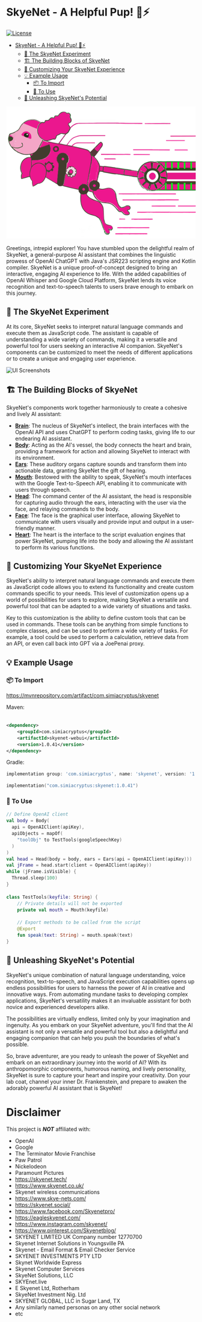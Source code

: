 # SkyeNet - A Helpful Pup! 🐾⚡

[![License](https://img.shields.io/badge/License-Apache%202.0-blue.svg)](https://www.apache.org/licenses/LICENSE-2.0)

<!-- TOC -->

* [SkyeNet - A Helpful Pup! 🐾⚡](#skyenet---a-helpful-pup-)
    * [🧪 The SkyeNet Experiment](#-the-skyenet-experiment)
    * [🏗️ The Building Blocks of SkyeNet](#-the-building-blocks-of-skyenet)
    * [🎨 Customizing Your SkyeNet Experience](#-customizing-your-skyenet-experience)
    * [💡 Example Usage](#-example-usage)
        * [📦 To Import](#-to-import)
        * [🌟 To Use](#-to-use)
    * [🚀 Unleashing SkyeNet's Potential](#-unleashing-skyenets-potential)

<!-- TOC -->

![SkyeNet](skyenet.svg)

Greetings, intrepid explorer! You have stumbled upon the delightful realm of SkyeNet, a general-purpose AI assistant
that combines the linguistic prowess of OpenAI ChatGPT with Java's JSR223 scripting engine and Kotlin compiler. SkyeNet
is a unique proof-of-concept designed to bring an interactive, engaging AI experience to life. With the added
capabilities of OpenAI Whisper and Google Cloud Platform, SkyeNet lends its voice recognition and text-to-speech talents
to users brave enough to embark on this journey.

## 🧪 The SkyeNet Experiment

At its core, SkyeNet seeks to interpret natural language commands and execute them as JavaScript code. The assistant is
capable of understanding a wide variety of commands, making it a versatile and powerful tool for users seeking an
interactive AI companion. SkyeNet's components can be customized to meet the needs of different applications or to
create a unique and engaging user experience.

![UI Screenshots](ui_screenshot.png)

## 🏗️ The Building Blocks of SkyeNet

SkyeNet's components work together harmoniously to create a cohesive and lively AI assistant:

* **[Brain](src/main/kotlin/com/simiacryptus/skyenet/Brain.kt)**: The nucleus of SkyeNet's intellect, the brain
  interfaces with the OpenAI API and uses ChatGPT to perform coding tasks, giving life to our endearing AI assistant.
* **[Body](src/main/kotlin/com/simiacryptus/skyenet/Body.kt)**: Acting as the AI's vessel, the body connects the heart
  and brain, providing a framework for action and allowing SkyeNet to interact with its environment.
* **[Ears](src/main/kotlin/com/simiacryptus/skyenet/Ears.kt)**: These auditory organs capture sounds and transform them
  into actionable data, granting SkyeNet the gift of hearing.
* **[Mouth](src/main/kotlin/com/simiacryptus/skyenet/Mouth.kt)**: Bestowed with the ability to speak, SkyeNet's mouth
  interfaces with the Google Text-to-Speech API, enabling it to communicate with users through speech.
* **[Head](src/main/kotlin/com/simiacryptus/skyenet/Head.kt)**: The command center of the AI assistant, the head is
  responsible for capturing audio through the ears, interacting with the user via the face, and relaying commands to the
  body.
* **[Face](src/main/kotlin/com/simiacryptus/skyenet/Face.kt)**: The face is the graphical user interface, allowing
  SkyeNet to communicate with users visually and provide input and output in a user-friendly manner.
* **[Heart](src/main/kotlin/com/simiacryptus/skyenet/Heart.kt)**: The heart is the interface to the script evaluation
  engines that power SkyeNet, pumping life into the body and allowing the AI assistant to perform its various functions.

## 🎨 Customizing Your SkyeNet Experience

SkyeNet's ability to interpret natural language commands and execute them as JavaScript code allows you to
extend its functionality and create custom commands specific to your needs. This level of customization opens up a world
of possibilities for users to explore, making SkyeNet a versatile and powerful tool that can be adapted to a wide
variety of situations and tasks.

Key to this customization is the ability to define custom tools that can be used in commands. These tools can be
anything from simple functions to complex classes, and can be used to perform a wide variety of tasks. For example, a
tool could be used to perform a calculation, retrieve data from an API, or even call back into GPT via a JoePenai proxy.

## 💡 Example Usage

### 📦 To Import

https://mvnrepository.com/artifact/com.simiacryptus/skyenet

Maven:

```xml

<dependency>
    <groupId>com.simiacryptus</groupId>
    <artifactId>skyenet-webui</artifactId>
    <version>1.0.41</version>
</dependency>
```

Gradle:

```groovy
implementation group: 'com.simiacryptus', name: 'skyenet', version: '1.0.41'
```

```kotlin
implementation("com.simiacryptus:skyenet:1.0.41")
```

### 🌟 To Use

```kotlin
// Define OpenAI client
val body = Body(
  api = OpenAIClient(apiKey),
  apiObjects = mapOf(
    "toolObj" to TestTools(googleSpeechKey)
  )
)
val head = Head(body = body, ears = Ears(api = OpenAIClient(apiKey)))
val jFrame = head.start(client = OpenAIClient(apiKey))
while (jFrame.isVisible) {
  Thread.sleep(100)
}

class TestTools(keyfile: String) {
    // Private details will not be exported
    private val mouth = Mouth(keyfile)

    // Export methods to be called from the script
    @Export
    fun speak(text: String) = mouth.speak(text)
}
```

## 🚀 Unleashing SkyeNet's Potential

SkyeNet's unique combination of natural language understanding, voice recognition, text-to-speech, and JavaScript
execution capabilities opens up endless possibilities for users to harness the power of AI in creative and innovative
ways. From automating mundane tasks to developing complex applications, SkyeNet's versatility makes it an invaluable
assistant for both novice and experienced developers alike.

The possibilities are virtually endless, limited only by your imagination and ingenuity. As you embark on your SkyeNet
adventure, you'll find that the AI assistant is not only a versatile and powerful tool but also a delightful and
engaging companion that can help you push the boundaries of what's possible.

So, brave adventurer, are you ready to unleash the power of SkyeNet and embark on an extraordinary journey into the
world of AI? With its anthropomorphic components, humorous naming, and lively personality, SkyeNet is sure to capture
your heart and inspire your creativity. Don your lab coat, channel your inner Dr. Frankenstein, and prepare to awaken
the adorably powerful AI assistant that is SkyeNet!

# Disclaimer

This project is **_NOT_** affiliated with:

- OpenAI
- Google
- The Terminator Movie Franchise
- Paw Patrol
- Nickelodeon
- Paramount Pictures
- https://skyenet.tech/
- https://www.skyenet.co.uk/
- Skyenet wireless communications
- https://www.skye-nets.com/
- https://skyenet.social/
- https://www.facebook.com/Skyenetpro/
- https://eagleskyenet.com/
- https://www.instagram.com/skyenet/
- https://www.pinterest.com/Skyenetblog/
- SKYENET LIMITED UK Company number 12770700
- Skyenet Internet Solutions in Youngsville PA
- Skyenet - Email Format & Email Checker Service
- SKYENET INVESTMENTS PTY LTD
- Skynet Worldwide Express
- Skyenet Computer Services
- SkyeNet Solutions, LLC
- SKYEnet.live
- E Skyenet Ltd, Rotherham
- SkyeNet Investment Nig. Ltd
- SKYENET GLOBAL, LLC in Sugar Land, TX
- Any similarly named personas on any other social network
- etc
